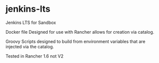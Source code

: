 # jenkins-lts
Jenkins LTS for Sandbox

Docker file Designed for use with Rancher allows for creation via catalog.

Groovy Scripts designed to build from environment variables that are injected via the catalog.

Tested in Rancher 1.6 not V2

